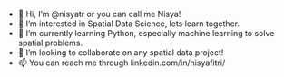 - 👋 Hi, I’m @nisyatr or you can call me Nisya! 
- 👀 I’m interested in Spatial Data Science, lets learn together.
- 🌱 I’m currently learning Python, especially machine learning to solve spatial problems.
- 💞️ I’m looking to collaborate on any spatial data project! 
- 📫 You can reach me through linkedin.com/in/nisyafitri/

<!---
nisyatr/nisyatr is a ✨ special ✨ repository because its `README.md` (this file) appears on your GitHub profile.
You can click the Preview link to take a look at your changes.
--->
